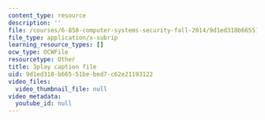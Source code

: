 ```yaml
---
content_type: resource
description: ''
file: /courses/6-858-computer-systems-security-fall-2014/9d1ed318b66551bebed7c62e21193122_dNl22h1kW1k.vtt
file_type: application/x-subrip
learning_resource_types: []
ocw_type: OCWFile
resourcetype: Other
title: 3play caption file
uid: 9d1ed318-b665-51be-bed7-c62e21193122
video_files:
  video_thumbnail_file: null
video_metadata:
  youtube_id: null
---
```

